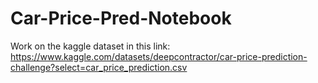 # Car-Price-Pred-Notebook
Work on the kaggle dataset in this link: https://www.kaggle.com/datasets/deepcontractor/car-price-prediction-challenge?select=car_price_prediction.csv
